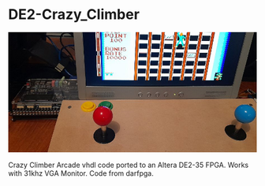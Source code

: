 # DE2-Crazy_Climber

![Model](DE2-Crazy_Climber.jpg)

Crazy Climber Arcade vhdl code ported to an Altera DE2-35 FPGA. Works with 31khz VGA Monitor. Code from darfpga.
